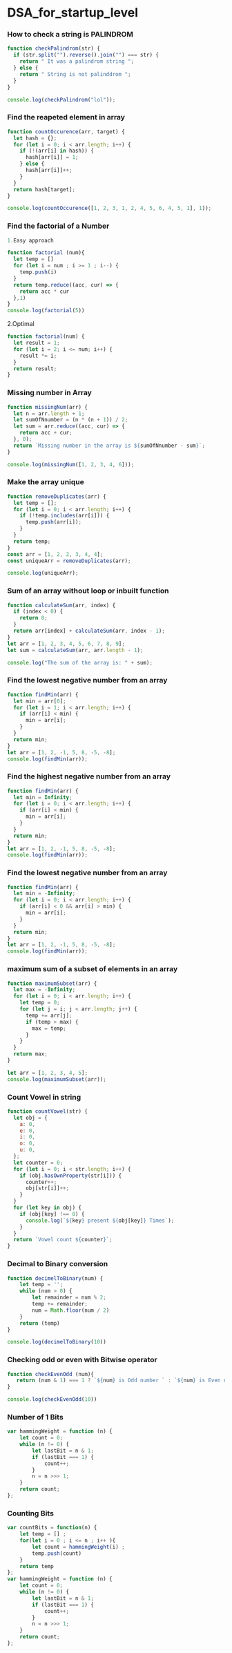 # DSA_for_startup_level

### How to check a string is PALINDROM

```javascript
function checkPalindrom(str) {
  if (str.split("").reverse().join("") === str) {
    return " It was a palindrom string ";
  } else {
    return " String is not palinddrom ";
  }
}

console.log(checkPalindrom("lol"));
```

### Find the reapeted element in array

```javascript
function countOccurence(arr, target) {
  let hash = {};
  for (let i = 0; i < arr.length; i++) {
    if (!(arr[i] in hash)) {
      hash[arr[i]] = 1;
    } else {
      hash[arr[i]]++;
    }
  }
  return hash[target];
}

console.log(countOccurence([1, 2, 3, 1, 2, 4, 5, 6, 4, 5, 1], 1));
```

### Find the factorial of a Number

```javascript
1.Easy approach

function factorial (num){
  let temp = []
  for (let i = num ; i >= 1 ; i--) {
    temp.push(i)
  }
  return temp.reduce((acc, cur) => {
    return acc * cur
  },1)
}
console.log(factorial(5))
```

2.Optimal

```javascript
function factorial(num) {
  let result = 1;
  for (let i = 2; i <= num; i++) {
    result *= i;
  }
  return result;
}
```

### Missing number in Array

```javascript
function missingNum(arr) {
  let n = arr.length + 1;
  let sumOfNnumber = (n * (n + 1)) / 2;
  let sum = arr.reduce((acc, cur) => {
    return acc + cur;
  }, 0);
  return `Missing number in the array is ${sumOfNnumber - sum}`;
}

console.log(missingNum([1, 2, 3, 4, 6]));
```

### Make the array unique

```javascript
function removeDuplicates(arr) {
  let temp = [];
  for (let i = 0; i < arr.length; i++) {
    if (!temp.includes(arr[i])) {
      temp.push(arr[i]);
    }
  }
  return temp;
}
const arr = [1, 2, 2, 3, 4, 4];
const uniqueArr = removeDuplicates(arr);

console.log(uniqueArr);
```

### Sum of an array without loop or inbuilt function

```javascript
function calculateSum(arr, index) {
  if (index < 0) {
    return 0;
  }
  return arr[index] + calculateSum(arr, index - 1);
}
let arr = [1, 2, 3, 4, 5, 6, 7, 8, 9];
let sum = calculateSum(arr, arr.length - 1);

console.log("The sum of the array is: " + sum);
```

### Find the lowest negative number from an array

```javascript
function findMin(arr) {
  let min = arr[0];
  for (let i = 1; i < arr.length; i++) {
    if (arr[i] < min) {
      min = arr[i];
    }
  }
  return min;
}
let arr = [1, 2, -1, 5, 8, -5, -8];
console.log(findMin(arr));
```

### Find the highest negative number from an array

```javascript
function findMin(arr) {
  let min = Infinity;
  for (let i = 0; i < arr.length; i++) {
    if (arr[i] < min) {
      min = arr[i];
    }
  }
  return min;
}
let arr = [1, 2, -1, 5, 8, -5, -8];
console.log(findMin(arr));
```

### Find the lowest negative number from an array

```javascript
function findMin(arr) {
  let min = -Infinity;
  for (let i = 0; i < arr.length; i++) {
    if (arr[i] < 0 && arr[i] > min) {
      min = arr[i];
    }
  }
  return min;
}
let arr = [1, 2, -1, 5, 8, -5, -8];
console.log(findMin(arr));
```

### maximum sum of a subset of elements in an array

```javascript
function maximumSubset(arr) {
  let max = -Infinity;
  for (let i = 0; i < arr.length; i++) {
    let temp = 0;
    for (let j = i; j < arr.length; j++) {
      temp += arr[j];
      if (temp > max) {
        max = temp;
      }
    }
  }
  return max;
}

let arr = [1, 2, 3, 4, 5];
console.log(maximumSubset(arr));
```

### Count Vowel in string

```javascript
function countVowel(str) {
  let obj = {
    a: 0,
    e: 0,
    i: 0,
    o: 0,
    u: 0,
  };
  let counter = 0;
  for (let i = 0; i < str.length; i++) {
    if (obj.hasOwnProperty(str[i])) {
      counter++;
      obj[str[i]]++;
    }
  }
  for (let key in obj) {
    if (obj[key] !== 0) {
      console.log(`${key} present ${obj[key]} Times`);
    }
  }
  return `Vowel count ${counter}`;
}
```
### Decimal to Binary conversion 

```javascript
function decimelToBinary(num) {
    let temp = '';
    while (num > 0) {
        let remainder = num % 2;
        temp += remainder;
        num = Math.floor(num / 2)
    }
    return (temp)
}

console.log(decimelToBinary(10))
```
### Checking odd or even with Bitwise operator 

```javascript
function checkEvenOdd (num){
   return (num & 1) === 1 ? `${num} is Odd number ` : `${num} is Even number`
}

console.log(checkEvenOdd(10))
```
### Number of 1 Bits
```javascript
var hammingWeight = function (n) {
    let count = 0;
    while (n != 0) {
        let lastBit = n & 1;
        if (lastBit === 1) {
            count++;
        }
        n = n >>> 1;
    }
    return count;
};
```
### Counting Bits

```javascript
var countBits = function(n) {
    let temp = [] ;
    for(let i = 0 ; i <= n ; i++ ){
        let count = hammingWeight(i) ;
        temp.push(count)
    }
    return temp
};
var hammingWeight = function (n) {
    let count = 0;
    while (n != 0) {
        let lastBit = n & 1;
        if (lastBit === 1) {
            count++;
        }
        n = n >>> 1;
    }
    return count;
};
```
